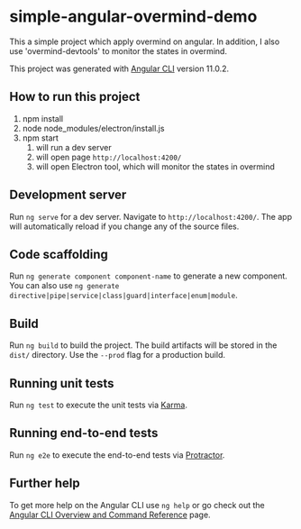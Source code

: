 # simple-angular-overmind-demo

This a simple project which apply overmind on angular. In addition, I also use 'overmind-devtools' to monitor the states in overmind.

This project was generated with [Angular CLI](https://github.com/angular/angular-cli) version 11.0.2.

## How to run this project
1. npm install
2. node node_modules/electron/install.js
3. npm start 
    1. will run a dev server
    2. will open page `http://localhost:4200/`
    3. will open Electron tool, which will monitor the states in overmind
 

## Development server

Run `ng serve` for a dev server. Navigate to `http://localhost:4200/`. The app will automatically reload if you change any of the source files.

## Code scaffolding

Run `ng generate component component-name` to generate a new component. You can also use `ng generate directive|pipe|service|class|guard|interface|enum|module`.

## Build

Run `ng build` to build the project. The build artifacts will be stored in the `dist/` directory. Use the `--prod` flag for a production build.

## Running unit tests

Run `ng test` to execute the unit tests via [Karma](https://karma-runner.github.io).

## Running end-to-end tests

Run `ng e2e` to execute the end-to-end tests via [Protractor](http://www.protractortest.org/).

## Further help

To get more help on the Angular CLI use `ng help` or go check out the [Angular CLI Overview and Command Reference](https://angular.io/cli) page.
